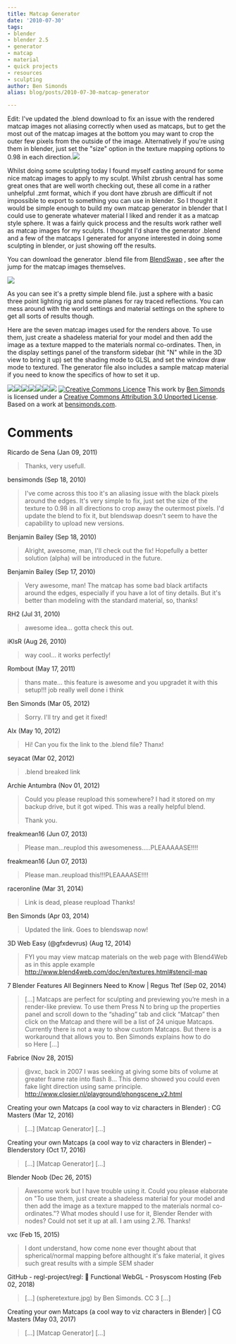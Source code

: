 ```yaml
---
title: Matcap Generator
date: '2010-07-30'
tags:
- blender
- blender 2.5
- generator
- matcap
- material
- quick projects
- resources
- sculpting
author: Ben Simonds
alias: blog/posts/2010-07-30-matcap-generator

---
```


Edit: I've updated the .blend download to fix an issue with the rendered matcap images not aliasing correctly when used as matcaps, but to get the most out of the matcap images at the bottom you may want to crop the outer few pixels from the outside of the image. Alternatively if you're using them in blender, just set the "size" option in the texture mapping options to 0.98 in each direction.[![](/images/old/matcaps.jpg)](/images/old/matcaps.jpg)

Whilst doing some sculpting today I found myself casting around for some nice matcap images to apply to my sculpt. Whilst zbrush central has some great ones that are well worth checking out, these all come in a rather unhelpful .zmt format, which if you dont have zbrush are difficult if not impossible to export to something you can use in blender. So I thought it would be simple enough to build my own matcap generator in blender that I could use to generate whatever material I liked and render it as a matcap style sphere. It was a fairly quick process and the results work rather well as matcap images for my sculpts. I thought I'd share the generator .blend and a few of the matcaps I generated for anyone interested in doing some sculpting in blender, or just showing off the results.

You can download the generator .blend file from [BlendSwap](http://www.blendswap.com/blends/view/4060) , see after the jump for the matcap images themselves.

[![](/images/old/generator.jpg)](/images/old/generator.jpg)

As you can see it's a pretty simple blend file. just a sphere with a basic three point lighting rig and some planes for ray traced reflections. You can mess around with the world settings and material settings on the sphere to get all sorts of results though.

Here are the seven matcap images used for the renders above. To use them, just create a shadeless material for your model and then add the image as a texture mapped to the materials normal co-ordinates. Then, in the display settings panel of the transform sidebar (hit "N" while in the 3D view to bring it up) set the shading mode to GLSL and set the window draw mode to textured. The generator file also includes a sample matcap material if you need to know the specifics of how to set it up.

[![](/images/old/generator11.jpg?w=150)](/images/old/generator11.jpg)[![](/images/old/generator2.jpg?w=150)](/images/old/generator2.jpg)[![](/images/old/generator3.jpg?w=150)](/images/old/generator3.jpg)[![](/images/old/generator5.jpg?w=150)](/images/old/generator5.jpg)[![](/images/old/generator7.jpg?w=150)](/images/old/generator7.jpg)[![](/images/old/generator6.jpg?w=150)](/images/old/generator6.jpg)[![](/images/old/generator8.jpg?w=150)](/images/old/generator8.jpg) [![Creative Commons Licence](http://i.creativecommons.org/l/by/3.0/88x31.png)](http://creativecommons.org/licenses/by/3.0/) This work by [Ben Simonds](bensimonds.com) is licensed under a [Creative Commons Attribution 3.0 Unported License](http://creativecommons.org/licenses/by/3.0/). Based on a work at [bensimonds.com](http://bensimonds.com/2010/07/30/matcap-generator/).





# Comments


Ricardo de Sena (Jan 09, 2011)
> Thanks, very usefull.

bensimonds (Sep 18, 2010)
> I've come across this too it's an aliasing issue with the black pixels around the edges.  It's very simple to fix, just set the size of the texture to 0.98 in all directions to crop away the outermost pixels. I'd update the blend to fix it, but blendswap doesn't seem to have the capability to upload new versions.

Benjamin Bailey (Sep 18, 2010)
> Alright, awesome, man, I'll check out the fix!  Hopefully a better solution (alpha) will be introduced in the future.

Benjamin Bailey (Sep 17, 2010)
> Very awesome, man!  The matcap has some bad black artifacts around the edges, especially if you have a lot of tiny details.  But it's better than modeling with the standard material, so, thanks!

RH2 (Jul 31, 2010)
> awesome idea...
> gotta check this out.

iKlsR (Aug 26, 2010)
> way cool... it works perfectly!

Rombout (May 17, 2011)
> thans mate... this feature is awesome and you upgradet it with this setup!!! job really well done i think

Ben Simonds (Mar 05, 2012)
> Sorry. I'll try and get it fixed!

Alx (May 10, 2012)
> Hi! Can you fix the link to the .blend file? Thanx!

seyacat (Mar 02, 2012)
> .blend breaked link

Archie Antumbra (Nov 01, 2012)
> Could you please reupload this somewhere?  I had it stored on my backup drive, but it got wiped.  This was a really helpful blend.
> 
> Thank you.

freakmean16 (Jun 07, 2013)
> Please man...reuplod this awesomeness.....PLEAAAAASE!!!!

freakmean16 (Jun 07, 2013)
> Please man..reupload this!!!PLEAAAASE!!!!

raceronline (Mar 31, 2014)
> Link is dead, please reupload Thanks!

Ben Simonds (Apr 03, 2014)
> Updated the link. Goes to blendswap now!

3D Web Easy (@gfxdevrus) (Aug 12, 2014)
> FYI you may view matcap materials on the web page with Blend4Web as in this apple example http://www.blend4web.com/doc/en/textures.html#stencil-map

7 Blender Features All Beginners Need to Know | Regus Ttef (Sep 02, 2014)
> [&#8230;] Matcaps are perfect for sculpting and previewing you’re mesh in a render-like preview. To use them Press N to bring up the properties panel and scroll down to the “shading” tab and click “Matcap” then click on the Matcap and there will be a list of 24 unique Matcaps. Currently there is not a way to show custom Matcaps. But there is a workaround that allows you to. Ben Simonds explains how to do so Here [&#8230;]

Fabrice (Nov 28, 2015)
> @vxc, back in 2007 I was seeking at giving some bits of volume at greater frame rate into flash 8... This demo showed you could even fake light direction using same principle. http://www.closier.nl/playground/phongscene_v2.html

Creating your own Matcaps (a cool way to viz characters in Blender) : CG Masters (Mar 12, 2016)
> [&#8230;] [Matcap Generator] [&#8230;]

Creating your own Matcaps (a cool way to viz characters in Blender) &#8211; Blenderstory (Oct 17, 2016)
> [&#8230;] [Matcap Generator] [&#8230;]

Blender Noob (Dec 26, 2015)
> Awesome work but I have trouble using it. Could you please elaborate on "To use them, just create a shadeless material for your model and then add the image as a texture mapped to the materials normal co-ordinates."? What modes should I use for it, Blender Render with nodes? Could not set it up at all. I am using 2.76. Thanks!

vxc (Feb 15, 2015)
> I dont understand, how come none ever thought about that spherical/normal mapping before
> althought it's fake material, it gives such great results with a simple SEM shader

GitHub - regl-project/regl: 👑 Functional WebGL - Prosyscom Hosting (Feb 02, 2018)
> [&#8230;] (spheretexture.jpg) by Ben Simonds. CC 3 [&#8230;]

Creating your own Matcaps (a cool way to viz characters in Blender) | CG Masters (May 03, 2017)
> [&#8230;] [Matcap Generator] [&#8230;]
